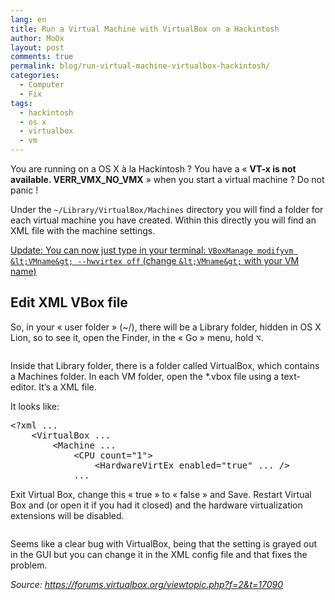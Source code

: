 ```yaml
---
lang: en
title: Run a Virtual Machine with VirtualBox on a Hackintosh
author: MoOx
layout: post
comments: true
permalink: blog/run-virtual-machine-virtualbox-hackintosh/
categories:
  - Computer
  - Fix
tags:
  - hackintosh
  - os x
  - virtualbox
  - vm
---
```

You are running on a OS X à la Hackintosh ? You have a « **VT-x is not available. VERR\_VMX\_NO_VMX** » when you start a virtual machine ? Do not panic !

Under the `~/Library/VirtualBox/Machines` directory you will find a folder for each virtual machine you have created. Within this directly you will find an XML file with the machine settings.  


<ins datetime="2012-02-22T16:58:23+00:00">Update: You can now just type in your terminal: `VBoxManage modifyvm &lt;VMname&gt; --hwvirtex off` (change `&lt;VMname&gt;` with your VM name)</ins>

## Edit XML VBox file

So, in your « user folder » (~/), there will be a Library folder, hidden in OS X Lion, so to see it, open the Finder, in the « Go » menu, hold <kbd>⌥</kbd>.

<figure class="embed--unknown">
  <a href="medias/2011/10/Open-Library-folder-wtih-Finder.png">
    <img class="embed__media" title="Open Library folder with Finder" src="medias/2011/10/Open-Library-folder-wtih-Finder.png" alt="" /></a>
</figure>

Inside that Library folder, there is a folder called VirtualBox, which contains a Machines folder. In each VM folder, open the *.vbox file using a text-editor. It’s a XML file.

It looks like:

<pre class="code blocks">&lt;?xml ...
    &lt;VirtualBox ...
        &lt;Machine ...
            &lt;CPU count="1"&gt;
                &lt;HardwareVirtEx enabled="true" ... /&gt;
            ...</pre>

Exit Virtual Box, change this « true » to « false » and Save. Restart Virtual Box and (or open it if you had it closed) and the hardware virtualization extensions will be disabled.

<figure class="embed--unknown">
  <a href="medias/2011/10/Edit-Virtualbox-xml-file.png">
    <img class="embed__media" title="Edit Virtualbox xml file" src="medias/2011/10/Edit-Virtualbox-xml-file.png" alt="" />
  </a>
</figure>

Seems like a clear bug with VirtualBox, being that the setting is grayed out in the GUI but you can change it in the XML config file and that fixes the problem.

*Source: <https://forums.virtualbox.org/viewtopic.php?f=2&t=17090>*
